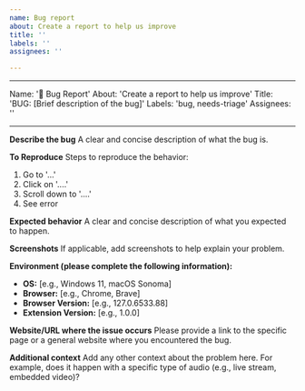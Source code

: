 ```yaml
---
name: Bug report
about: Create a report to help us improve
title: ''
labels: ''
assignees: ''

---
```


---
Name: '🐛 Bug Report'
About: 'Create a report to help us improve'
Title: 'BUG: [Brief description of the bug]'
Labels: 'bug, needs-triage'
Assignees: ''

---

**Describe the bug**
A clear and concise description of what the bug is.

**To Reproduce**
Steps to reproduce the behavior:
1. Go to '...'
2. Click on '....'
3. Scroll down to '....'
4. See error

**Expected behavior**
A clear and concise description of what you expected to happen.

**Screenshots**
If applicable, add screenshots to help explain your problem.

**Environment (please complete the following information):**
* **OS:** [e.g., Windows 11, macOS Sonoma]
* **Browser:** [e.g., Chrome, Brave]
* **Browser Version:** [e.g., 127.0.6533.88]
* **Extension Version:** [e.g., 1.0.0]

**Website/URL where the issue occurs**
Please provide a link to the specific page or a general website where you encountered the bug.

**Additional context**
Add any other context about the problem here. For example, does it happen with a specific type of audio (e.g., live stream, embedded video)?
